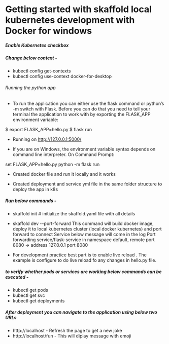 # Getting started with skaffold local kubernetes development with Docker for windows

##### Enable Kubernetes checkbox

##### Change below context -

- kubectl config get-contexts
- kubectl config use-context docker-for-desktop

###### Running the python app

- To run the application you can either use the flask command or python’s -m switch with Flask. Before you can do that you need to tell your terminal the application to work with by exporting the FLASK_APP environment variable:

$ export FLASK_APP=hello.py
$ flask run

- Running on http://127.0.0.1:5000/

* If you are on Windows, the environment variable syntax depends on command line interpreter. On Command Prompt:

set FLASK_APP=hello.py
python -m flask run

- Created docker file and run it locally and it works

- Created deployment and service yml file in the same folder structure to deploy the app in k8s

##### Run below commands -

- skaffold init # initialize the skaffold.yaml file with all details

- skaffold dev --port-forward
  This command will build docker image, deploy it to local kubernetes cluster (local docker kubernetes) and port forward to connect Service
  below message will come in the log
  Port forwarding service/flask-service in namespace default, remote port 8080 -> address 127.0.0.1 port 8080

- For development practice best part is to enable live reload . The example is configure to do live reload fo any changes in hello.py file.

##### to verify whether pods or services are working below commands can be executed -

- kubectl get pods
- kubectl get svc
- kubectl get deployments



##### After deployment you can navigate to the application using below two URLs

- http://localhost    - Refresh the page to get a new joke
- http://localhost/fun - This will diplay message with emoji


